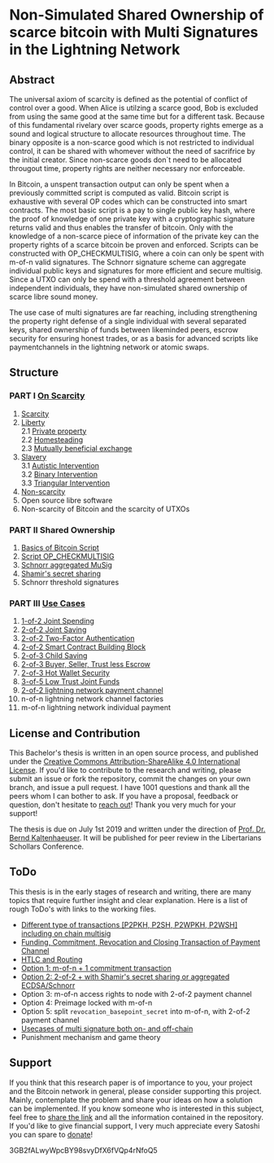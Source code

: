 # Non-Simulated Shared Ownership of scarce bitcoin with Multi Signatures in the Lightning Network

## Abstract

The universal axiom of scarcity is defined as the potential of conflict of control over a good. When Alice is utilzing a scarce good, Bob is excluded from using the same good at the same time but for a different task. Because of this fundamental rivelary over scarce goods, property rights emerge as a sound and logical structure to allocate resources throughout time. The binary opposite is a non-scarce good which is not restricted to individual control, it can be shared with whomever without the need of sacrifrice by the initial creator. Since non-scarce goods don`t need to be allocated througout time, property rights are neither necessary nor enforceable.

In Bitcoin, a unspent transaction output can only be spent when a previously committed script is computed as valid. Bitcoin script is exhaustive with several OP codes which can be constructed into smart contracts. The most basic script is a pay to single public key hash, where the proof of knowledge of one private key with a cryptographic signature returns valid and thus enables the transfer of bitcoin. Only with the knowledge of a non-scarce piece of information of the private key can the property rights of a scarce bitcoin be proven and enforced. Scripts can be constructed with OP_CHECKMULTISIG, where a coin can only be spent with m-of-n valid signatures. The Schnorr signature scheme can aggregate individual public keys and signatures for more efficient and secure multisig. Since a UTXO can only be spend with a threshold agreement between independent individuals, they have non-simulated shared ownership of scarce libre sound money.

The use case of multi signatures are far reaching, including strengthening the property right defense of a single individual with several separated keys, shared ownership of funds between likeminded peers, escrow security for ensuring honest trades, or as a basis for advanced scripts like paymentchannels in the lightning network or atomic swaps. 

## Structure

### PART I [On Scarcity](/Scarcity.asciidoc)

1. [Scarcity](/Scarcity.asciidoc#scarcity-1)
2. [Liberty](/Scarcity.asciidoc#liberty)<br/>
   2.1 [Private property](/Scarcity.asciidoc#private-property)<br/>
   2.2 [Homesteading](/Scarcity.asciidoc#homesteading)<br/>
   2.3 [Mutually beneficial exchange](/Scarcity.asciidoc#mutually-beneficial-exchange)
3. [Slavery](/Scarcity.asciidoc#slavery)<br/>
   3.1 [Autistic Intervention](/Scarcity.asciidoc#autistic-intervention)<br/>
   3.2 [Binary Intervention](/Scarcity.asciidoc#binary-intervention)<br/>
   3.3 [Triangular Intervention](/Scarcity.asciidoc#triangular-intervention)
4. [Non-scarcity](/Scarcity.asciidoc#non-scarcity)
5. Open source libre software
6. Non-scarcity of Bitcoin and the scarcity of UTXOs

### PART II Shared Ownership

1. [Basics of Bitcoin Script](/Transaction.asciidoc)
2. [Script OP_CHECKMULTISIG](/ScriptMultisig.asciidoc)
3. [Schnorr aggregated MuSig](/SchnorrMuSig.asciidoc)
4. [Shamir's secret sharing](/ShamirsSecretSharing.asciidoc)
5. Schnorr threshold signatures

### PART III [Use Cases](/UseCase.asciidoc)

1. [1-of-2 Joint Spending](/UseCase.asciidoc#1-of-2-joint-spending)
2. [2-of-2 Joint Saving](/UseCase.asciidoc#2-of-2-joint-saving)
3. [2-of-2 Two-Factor Authentication](/UseCase.asciidoc#2-of-2-two-factor-authentication)
4. [2-of-2 Smart Contract Building Block](/UseCase.asciidoc#2-of-2-smart-bontract-building-block)
5. [2-of-3 Child Saving](/UseCase.asciidoc#2-of-3-child-saving)
6. [2-of-3 Buyer, Seller, Trust less Escrow](/UseCase.asciidoc#2-of-3-buyer-seller-trust-less-escrow)
7. [2-of-3 Hot Wallet Security](/UseCase.asciidoc#2-of-3-hot-wallet-security)
8. [3-of-5 Low Trust Joint Funds](/UseCase.asciidoc#3-of-5-lowtrust-joint-funds)
9. [2-of-2 lightning network payment channel](/PaymentChannel.asciidoc)
10. n-of-n lightning network channel factories
11. m-of-n lightning network individual payment

## License and Contribution

This Bachelor's thesis is written in an open source process, and published under the [Creative Commons Attribution-ShareAlike 4.0 International License](https://creativecommons.org/licenses/by/4.0/legalcode). If you'd like to contribute to the research and writing, please submit an issue or fork the repository, commit the changes on your own branch, and issue a pull request. I have 1001 questions and thank all the peers whom I can bother to ask. If you have a proposal, feedback or question, don't hesitate to [reach out](https://towardsliberty.com/contact)! Thank you very much for your support!

The thesis is due on July 1st 2019 and written under the direction of [Prof. Dr. Bernd Kaltenhaeuser](https://www.dhbw-vs.de/hochschule/mitarbeitende/bernd-kaltenhaeuser.html). It will be published for peer review in the Libertarians Schollars Conference.

## ToDo

This thesis is in the early stages of research and writing, there are many topics that require further insight and clear explanation. Here is a list of rough ToDo's with links to the working files.

* [Different type of transactions [P2PKH, P2SH, P2WPKH, P2WSH] including on chain multisig](/Transaction.asciidoc)
* [Funding, Commitment, Revocation and Closing Transaction of Payment Channel](/PaymentChannel.asciidoc)
* [HTLC and Routing](/Routing.asciidoc)
* [Option 1: m-of-n + 1 commitment transaction](/LightningMultiSigTransaction.asciidoc)
* [Option 2: 2-of-2 + with Shamir's secret sharing or aggregated ECDSA/Schnorr](/LightningMultiSigTransaction.asciidoc)
* Option 3: m-of-n access rights to node with 2-of-2 payment channel
* Option 4: Preimage locked with m-of-n
* Option 5: split `revocation_basepoint_secret` into m-of-n, with 2-of-2 payment channel
* [Usecases of multi signature both on- and off-chain](/UseCase.asciidoc)
* Punishment mechanism and game theory

## Support

If you think that this research paper is of importance to you, your project and the Bitcoin network in general, please consider supporting this project. Mainly, contemplate the problem and share your ideas on how a solution can be implemented. If you know someone who is interested in this subject, feel free to [share the link](https://github.com/MaxHillebrand/LightningMultiSig/) and all the information contained in the repository. If you'd like to give financial support, I very much appreciate every Satoshi you can spare to [donate](https://tallyco.in/HillebrandMax)!

3GB2fALwyWpcBY98svyDfX6fVQp4rNfoQ5
